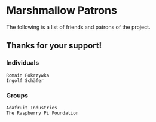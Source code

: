 Marshmallow Patrons
===================

The following is a list of friends and patrons of the project.

Thanks for your support!
------------------------

### Individuals

	Romain Pokrzywka
	Ingolf Schäfer

### Groups

	Adafruit Industries
	The Raspberry Pi Foundation

